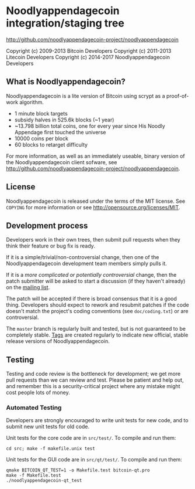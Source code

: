 Noodlyappendagecoin integration/staging tree
===========================================

http://github.com/noodlyappendagecoin-project/noodlyappendagecoin

Copyright (c) 2009-2013 Bitcoin Developers
Copyright (c) 2011-2013 Litecoin Developers
Copyright (c) 2014-2017 Noodlyappendagecoin Developers

What is Noodlyappendagecoin?
---------------------------

Noodlyappendagecoin is a lite version of Bitcoin using scrypt as a proof-of-work algorithm.
 - 1 minute block targets
 - subsidy halves in 525.6k blocks (~1 year)
 - ~13.798 billion total coins, one for every year since His Noodly Appendage first touched the universe
 - 10000 coins per block
 - 60 blocks to retarget difficulty

For more information, as well as an immediately useable, binary version of
the Noodlyappendagecoin client sofware, see http://github.com/noodlyappendagecoin-project/noodlyappendagecoin.

License
-------

Noodlyappendagecoin is released under the terms of the MIT license. See `COPYING` for more
information or see http://opensource.org/licenses/MIT.

Development process
-------------------

Developers work in their own trees, then submit pull requests when they think
their feature or bug fix is ready.

If it is a simple/trivial/non-controversial change, then one of the Noodlyappendagecoin
development team members simply pulls it.

If it is a *more complicated or potentially controversial* change, then the patch
submitter will be asked to start a discussion (if they haven't already) on the
[mailing list](http://sourceforge.net/mailarchive/forum.php?forum_name=bitcoin-development).

The patch will be accepted if there is broad consensus that it is a good thing.
Developers should expect to rework and resubmit patches if the code doesn't
match the project's coding conventions (see `doc/coding.txt`) or are
controversial.

The `master` branch is regularly built and tested, but is not guaranteed to be
completely stable. [Tags](https://github.com/bitcoin/bitcoin/tags) are created
regularly to indicate new official, stable release versions of Noodlyappendagecoin.

Testing
-------

Testing and code review is the bottleneck for development; we get more pull
requests than we can review and test. Please be patient and help out, and
remember this is a security-critical project where any mistake might cost people
lots of money.

### Automated Testing

Developers are strongly encouraged to write unit tests for new code, and to
submit new unit tests for old code.

Unit tests for the core code are in `src/test/`. To compile and run them:

    cd src; make -f makefile.unix test

Unit tests for the GUI code are in `src/qt/test/`. To compile and run them:

    qmake BITCOIN_QT_TEST=1 -o Makefile.test bitcoin-qt.pro
    make -f Makefile.test
    ./noodlyappendagecoin-qt_test
